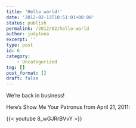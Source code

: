 ```yaml
---
title: 'Hello world!'
date: '2012-02-13T10:51:01+00:00'
status: publish
permalink: /2012/02/hello-world
author: judytuna
excerpt: ''
type: post
id: 6
category:
    - Uncategorized
tag: []
post_format: []
draft: false
---
```

We’re back in business!

Here’s Show Me Your Patronus from April 21, 2011:

{{< youtube 8_wGJRrBVvY >}}
